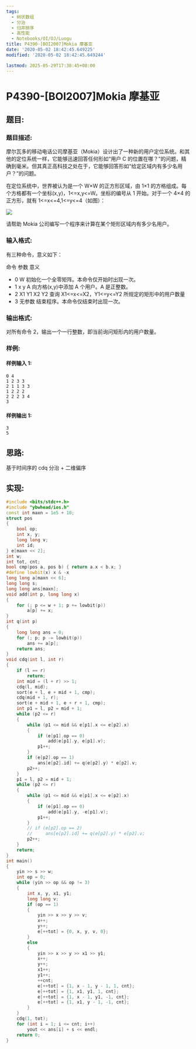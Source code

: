 ```yaml
---
tags:
  - 树状数组
  - 分治
  - 归并排序
  - 高性能
  - Notebooks/OI/OJ/Luogu
title: P4390-[BOI2007]Mokia 摩基亚
date: '2020-05-02 18:42:45.649225'
modified: '2020-05-02 18:42:45.649244'

lastmod: 2025-05-29T17:38:45+08:00
---
```


# P4390-[BOI2007]Mokia 摩基亚

## 题目:

### 题目描述:

摩尔瓦多的移动电话公司摩基亚（Mokia）设计出了一种新的用户定位系统。和其他的定位系统一样，它能够迅速回答任何形如“用户 C 的位置在哪？”的问题，精确到毫米。但其真正高科技之处在于，它能够回答形如“给定区域内有多少名用户？”的问题。

在定位系统中，世界被认为是一个 W×W 的正方形区域，由 1×1 的方格组成。每个方格都有一个坐标(x,y)，1<=x,y<=W。坐标的编号从 1 开始。对于一个 4×4 的正方形，就有 1<=x<=4,1<=y<=4（如图）：

![](https://cdn.luogu.com.cn/upload/pic/17271.png)

请帮助 Mokia 公司编写一个程序来计算在某个矩形区域内有多少名用户。

### 输入格式:

有三种命令，意义如下：

命令 参数 意义

- 0 W 初始化一个全零矩阵。本命令仅开始时出现一次。
- 1 x y A 向方格(x,y)中添加 A 个用户。A 是正整数。
- 2 X1 Y1 X2 Y2 查询 X1<=x<=X2，Y1<=y<=Y2 所规定的矩形中的用户数量
- 3 无参数 结束程序。本命令仅结束时出现一次。

### 输出格式:

对所有命令 2，输出一个一行整数，即当前询问矩形内的用户数量。

### 样例:

#### 样例输入 1:

```
0 4
1 2 3 3
2 1 1 3 3
1 2 2 2
2 2 2 3 4
3
```

#### 样例输出 1:

```
3
5

```

## 思路:

基于时间序的 cdq 分治 + 二维偏序

## 实现:

```cpp
#include <bits/stdc++.h>
#include "ybwhead/ios.h"
const int maxn = 1e5 + 10;
struct pos
{
    bool op;
    int x, y;
    long long v;
    int id;
} e[maxn << 2];
int w;
int tot, cnt;
bool cmp(pos a, pos b) { return a.x < b.x; }
#define lowbit(x) x & -x
long long a[maxn << 6];
long long s;
long long ans[maxn];
void add(int p, long long x)
{
    for (; p <= w + 1; p += lowbit(p))
        a[p] += x;
}
int q(int p)
{
    long long ans = 0;
    for (; p; p -= lowbit(p))
        ans += a[p];
    return ans;
}
void cdq(int l, int r)
{
    if (l == r)
        return;
    int mid = (l + r) >> 1;
    cdq(l, mid);
    sort(e + l, e + mid + 1, cmp);
    cdq(mid + 1, r);
    sort(e + mid + 1, e + r + 1, cmp);
    int p1 = l, p2 = mid + 1;
    while (p2 <= r)
    {
        while (p1 <= mid && e[p1].x <= e[p2].x)
        {
            if (e[p1].op == 0)
                add(e[p1].y, e[p1].v);
            p1++;
        }
        if (e[p2].op == 1)
            ans[e[p2].id] += q(e[p2].y) * e[p2].v;
        p2++;
    }
    p1 = l, p2 = mid + 1;
    while (p2 <= r)
    {
        while (p1 <= mid && e[p1].x <= e[p2].x)
        {
            if (e[p1].op == 0)
                add(e[p1].y, -e[p1].v);
            p1++;
        }
        // if (e[p2].op == 2)
        //     ans[e[p2].id] += q(e[p2].y) * e[p2].v;
        p2++;
    }
    return;
}
int main()
{
    yin >> s >> w;
    int op = 0;
    while (yin >> op && op != 3)
    {
        int x, y, x1, y1;
        long long v;
        if (op == 1)
        {
            yin >> x >> y >> v;
            x++;
            y++;
            e[++tot] = {0, x, y, v, 0};
        }
        else
        {
            yin >> x >> y >> x1 >> y1;
            x++;
            y++;
            x1++;
            y1++;
            ++cnt;
            e[++tot] = {1, x - 1, y - 1, 1, cnt};
            e[++tot] = {1, x1, y1, 1, cnt};
            e[++tot] = {1, x - 1, y1, -1, cnt};
            e[++tot] = {1, x1, y - 1, -1, cnt};
        }
    }
    cdq(1, tot);
    for (int i = 1; i <= cnt; i++)
        yout << ans[i] + s << endl;
    return 0;
}
```
